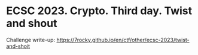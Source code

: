 # ECSC 2023. Crypto. Third day. Twist and shout

Challenge write-up: https://7rocky.github.io/en/ctf/other/ecsc-2023/twist-and-shoit
